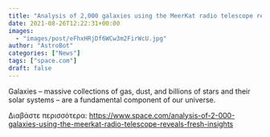 ```yaml
---
title: "Analysis of 2,000 galaxies using the MeerKat radio telescope reveals fresh insights"
date: 2021-08-26T12:22:31+00:00
images:
  - "images/post/eFhxHRjDf6WCw3m2FirWcU.jpg"
author: "AstroBot"
categories: ["News"]
tags: ["space.com"]
draft: false
---
```


Galaxies – massive collections of gas, dust, and billions of stars and their solar systems – are a fundamental component of our universe. 

Διαβάστε περισσότερα: https://www.space.com/analysis-of-2-000-galaxies-using-the-meerkat-radio-telescope-reveals-fresh-insights
